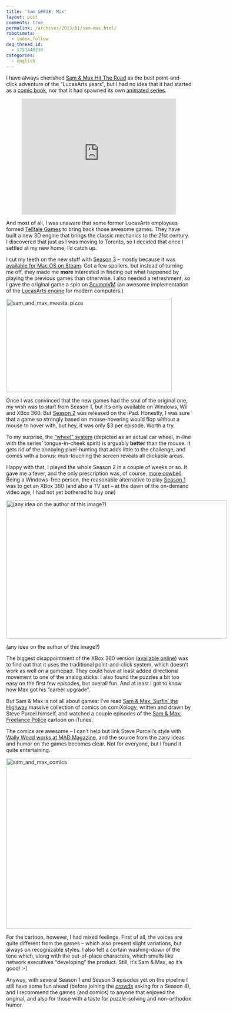 ```yaml
---
title: 'Sam &#038; Max'
layout: post
comments: true
permalink: /archives/2013/01/sam-max.html/
robotsmeta:
  - index,follow
dsq_thread_id:
  - 1751448230
categories:
  - english
---
```

I have always cherished [Sam & Max Hit The Road][1] as the best point-and-click adventure of the &#8220;LucasArts years&#8221;, but I had no idea that it had started as a [comic book][2], nor that it had spawned its own [animated series][3].

<p style="text-align: center;"><iframe width="420" height="315" frameborder="0" allowfullscreen="" src="http://www.youtube.com/embed/4yWnnk9fyJE"></iframe></p>

And most of all, I was unaware that some former LucasArts employees formed [Telltale Games][4] to bring back those awesome games. They have built a new 3D engine that brings the classic mechanics to the 21st century. I discovered that just as I was moving to Toronto, so I decided that once I settled at my new home, I&#8217;d catch up.

I cut my teeth on the new stuff with [Season 3][5] &#8211; mostly because it was [available for Mac OS on Steam][6]. Got a few spoilers, but instead of turning me off, they made me **more** interested in finding out what happened by playing the previous games than otherwise. I also needed a refreshment, so I gave the original game a spin on [ScummVM][7] (an awesome implementation of the [LucasArts engine][8] for modern computers.)

<img class="aligncenter size-full wp-image-7332" alt="sam_and_max_meesta_pizza" src="//chester.me/wp-content/uploads/2013/01/sam_and_max_meesta_pizza.jpg" width="450" height="253" />

Once I was convinced that the new games had the soul of the original one, my wish was to start from Season 1, but it&#8217;s only available on Windows, Wii and XBox 360. But [Season 2][9] was released on the iPad. Honestly, I was sure that a game so strongly based on mouse-hovering would flop without a mouse to hover with, but hey, it was only $3 per episode. Worth a try.

To my surprise, the [&#8220;wheel&#8221; system][10] (depicted as an actual car wheel, in-line with the series&#8217; tongue-in-cheek spirit) is arguably **better** than the mouse. It gets rid of the annoying pixel-hunting that adds little to the challenge, and comes with a bonus: muti-touching the screen reveals all clickable areas.

Happy with that, I played the whole Season 2 in a couple of weeks or so. It gave me a fever, and the only prescription was, of course, [more cowbell][11]. Being a Windows-free person, the reasonable alternative to play [Season 1][12] was to get an XBox 360 (and also a TV set &#8211; at the dawn of the on-demand video age, I had not yet bothered to buy one)

<div id="attachment_7333" class="wp-caption aligncenter" style="width: 610px">
  <img src="//chester.me/wp-content/uploads/2013/01/sam_and_max_car.jpeg" alt="(any idea on the author of this image?)" width="600" height="375" class="size-full wp-image-7333" /><p class="wp-caption-text">
    (any idea on the author of this image?)
  </p>
</div>

The biggest disappointment of the XBox 360 version ([available online][13]) was to find out that it uses the traditional point-and-click system, which doesn&#8217;t work as well on a gamepad. They could have at least added directional movement to one of the analog sticks. I also found the puzzles a bit too easy on the first few episodes, but overall fun. And at least I got to know how Max got his &#8220;career upgrade&#8221;.

But Sam & Max is not all about games: I&#8217;ve read [Sam & Max: Surfin&#8217; the Highway][14] massive collection of comics on comiXology, written and drawn by Steve Purcel himself, and watched a couple episodes of the [Sam & Max: Freelance Police][15] cartoon on iTunes.

The comics are awesome &#8211; I can&#8217;t help but link Steve Purcell&#8217;s style with [Wally Wood works at MAD Magazine][16], and the source from the zany ideas and humor on the games becomes clear. Not for everyone, but I found it quite entertaining.

<img class="aligncenter size-full wp-image-7327" alt="sam_and_max_comics" src="//chester.me/wp-content/uploads/2013/01/sam_and_max_comics.jpg" width="599" height="463" />

For the cartoon, however, I had mixed feelings. First of all, the voices are quite different from the games &#8211; which also present slight variations, but always on recognizable styles. I also felt a certain washing-down of the tone which, along with the out-of-place characters, which smells like network executives &#8220;developing&#8221; the product. Still, it&#8217;s Sam & Max, so it&#8217;s good! :-)

Anyway, with several Season 1 and Season 3 episodes yet on the pipeline I still have some fun ahead (before joining the [crowds][17] asking for a Season 4), and I recommend the games (and comics) to anyone that enjoyed the original, and also for those with a taste for puzzle-solving and non-orthodox humor.

 [1]: http://en.wikipedia.org/wiki/Sam_%26_Max_Hit_the_Road
 [2]: http://www.samandmax.net/wiki/Sam_%26_Max:_Freelance_Police_%28comic_series%29
 [3]: http://www.youtube.com/watch?v=y9EuVMwAiM8
 [4]: http://www.telltalegames.com/
 [5]: http://en.wikipedia.org/wiki/Sam_%26_Max:_The_Devil%27s_Playhouse
 [6]: http://store.steampowered.com/app/901399/
 [7]: http://scummvm.org/
 [8]: http://en.wikipedia.org/wiki/SCUMM
 [9]: http://en.wikipedia.org/wiki/Sam_%26_Max_Beyond_Time_and_Space
 [10]: http://www.youtube.com/watch?v=XXuseZE1oRo
 [11]: http://vimeo.com/39387904
 [12]: http://en.wikipedia.org/wiki/Sam_%26_Max_Save_the_World
 [13]: http://marketplace.xbox.com/en-US/Product/Sam-Max-Save-the-World/66acd000-77fe-1000-9115-d8025841097d
 [14]: http://www.comixology.com/Sam-Max-Surfin-the-Highway/digital-comic/SEP073953
 [15]: https://itunes.apple.com/us/tv-season/sam-max-freelance-police-complete/id282264633
 [16]: http://whatwoodwallydo.blogspot.ca/
 [17]: http://www.telltalegames.com/forums/showthread.php?t=19381
